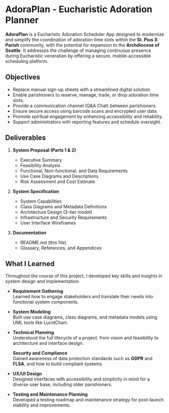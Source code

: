 # AdoraPlan - Eucharistic Adoration Planner

**AdoraPlan** is a Eucharistic Adoration Scheduler App designed to modernize and simplify the coordination of adoration time slots within the **St. Pius X Parish** community, with the potential for expansion to the **Archdiocese of Seattle**. It addresses the challenge of managing continuous presence during Eucharistic veneration by offering a secure, mobile-accessible scheduling platform.

## Objectives

- Replace manual sign-up sheets with a streamlined digital solution.
- Enable parishioners to reserve, manage, trade, or drop adoration time slots.
- Provide a communication channel (Q&A Chat) between parishioners.
- Ensure secure access using barcode scans and encrypted user data.
- Promote spiritual engagement by enhancing accessibility and reliability.
- Support administrators with reporting features and schedule oversight.

## Deliverables

1. **System Proposal (Parts 1 & 2)**  
   - Executive Summary  
   - Feasibility Analysis  
   - Functional, Non-functional, and Data Requirements  
   - Use Case Diagrams and Descriptions  
   - Risk Assessment and Cost Estimate

2. **System Specification**  
   - System Capabilities  
   - Class Diagrams and Metadata Definitions  
   - Architecture Design (3-tier model)  
   - Infrastructure and Security Requirements  
   - User Interface Wireframes

3. **Documentation**  
   - README.md (this file)  
   - Glossary, References, and Appendices

## What I Learned

Throughout the course of this project, I developed key skills and insights in system design and implementation:

- **Requirement Gathering**  
  Learned how to engage stakeholders and translate their needs into functional system components.

- **System Modeling**  
  Built use case diagrams, class diagrams, and metadata models using UML tools like LucidChart.

- **Technical Planning**  
  Understood the full lifecycle of a project: from vision and feasibility to architecture and interface design.

   **Security and Compliance**  
  Gained awareness of data protection standards such as **GDPR** and **FLSA**, and how to build compliant systems.

- **UX/UI Design**  
  Designed interfaces with accessibility and simplicity in mind for a diverse user base, including older parishioners.

- **Testing and Maintenance Planning**  
  Developed a testing roadmap and maintenance strategy for post-launch stability and improvements.
